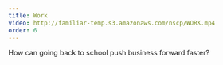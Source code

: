 ```yaml
---
title: Work
video: http://familiar-temp.s3.amazonaws.com/nscp/WORK.mp4
order: 6
---
```

How can going back to school push business forward faster?
